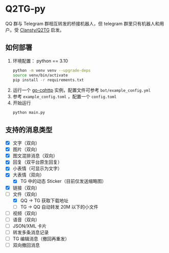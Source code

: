 # Q2TG-py

QQ 群与 Telegram 群相互转发的桥接机器人，但 telegram 群里只有机器人和用户。受 [Clansty/Q2TG](https://github.com/Clansty/Q2TG) 启发。

## 如何部署

1. 环境配置：
python == 3.10
    ```bash
    python -m venv venv --upgrade-deps
    source venv/bin/activate
    pip install -r requirements.txt
    ```
2. 运行一个 [go-cqhttp](https://github.com/Mrs4s/go-cqhttp/releases/latest) 实例，配置文件可参考 `bot/example_config.yml`
3. 参考 `example_config.toml` ，配置一个 `config.toml`
4. 开始运行
    ```bash
    python main.py
    ```

## 支持的消息类型

- [x] 文字（双向）
- [x] 图片（双向）
- [x] 图文混排消息（双向）
- [x] 回复（双平台原生回复）
- [x] 小表情（可显示为文字）
- [x] 大表情（双向）
  - [x] TG 中的动态 Sticker（目前仅发送缩略图）
- [x] 链接（双向）
- [ ] 文件（双向）
  - [x] QQ -> TG 获取下载地址
  - [ ] TG -> QQ 自动转发 20M 以下的小文件
- [ ] 视频（双向）
- [ ] 语音（双向）
- [ ] JSON/XML 卡片
- [ ] 转发多条消息记录
- [ ] TG 编辑消息（撤回再重发）
- [ ] 双向撤回消息
